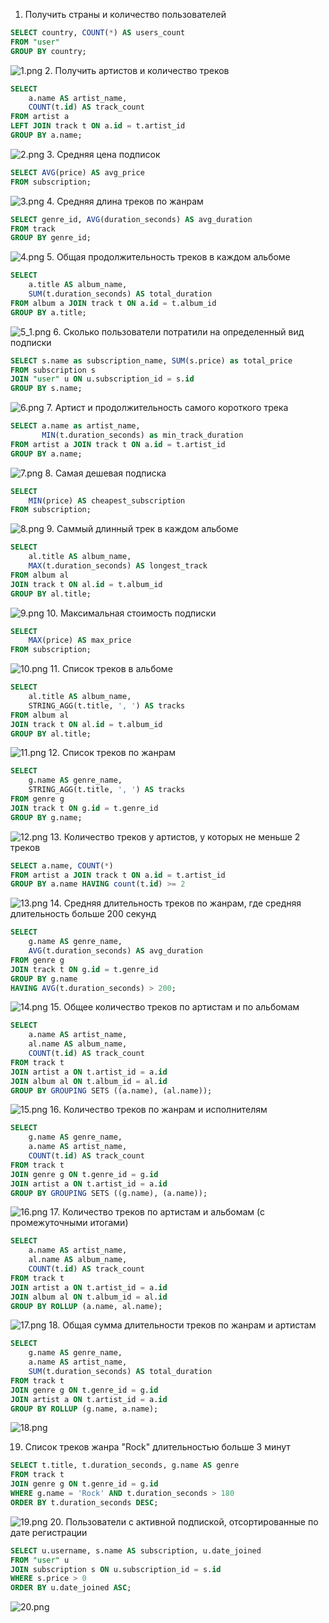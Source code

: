 1. Получить страны и количество пользователей
```sql
SELECT country, COUNT(*) AS users_count
FROM "user"
GROUP BY country;
```
![1.png](screenshots/results/1.png)
2. Получить артистов и количество треков
```sql
SELECT 
    a.name AS artist_name, 
    COUNT(t.id) AS track_count
FROM artist a
LEFT JOIN track t ON a.id = t.artist_id
GROUP BY a.name;
```
![2.png](screenshots/results/2.png)
3. Средняя цена подписок
```sql
SELECT AVG(price) AS avg_price
FROM subscription;
```
![3.png](screenshots/results/3.png)
4. Средняя длина треков по жанрам
```sql
SELECT genre_id, AVG(duration_seconds) AS avg_duration
FROM track
GROUP BY genre_id;
```
![4.png](screenshots/results/4.png)
5. Общая продолжительность треков в каждом альбоме
```sql
SELECT
    a.title AS album_name,
    SUM(t.duration_seconds) AS total_duration
FROM album a JOIN track t ON a.id = t.album_id
GROUP BY a.title;
```
![5_1.png](screenshots/results/5_1.png)
6. Сколько пользователи потратили на определенный вид подписки
```sql
SELECT s.name as subscription_name, SUM(s.price) as total_price
FROM subscription s
JOIN "user" u ON u.subscription_id = s.id
GROUP BY s.name;
```
![6.png](screenshots/results/6.png)
7. Артист и продолжительность самого короткого трека
```sql
SELECT a.name as artist_name, 
       MIN(t.duration_seconds) as min_track_duration 
FROM artist a JOIN track t ON a.id = t.artist_id 
GROUP BY a.name;
```
![7.png](screenshots/results/7.png)
8. Самая дешевая подписка
```sql
SELECT 
    MIN(price) AS cheapest_subscription
FROM subscription;
```
![8.png](screenshots/results/8.png)
9. Саммый длинный трек в каждом альбоме
```sql
SELECT
    al.title AS album_name,
    MAX(t.duration_seconds) AS longest_track
FROM album al
JOIN track t ON al.id = t.album_id
GROUP BY al.title;
```
![9.png](screenshots/results/9.png)
10. Максимальная стоимость подписки
```sql
SELECT 
    MAX(price) AS max_price
FROM subscription;
```
![10.png](screenshots/results/10.png)
11. Список треков в альбоме
```sql
SELECT
    al.title AS album_name,
    STRING_AGG(t.title, ', ') AS tracks
FROM album al
JOIN track t ON al.id = t.album_id
GROUP BY al.title;
```
![11.png](screenshots/results/11.png)
12. Список треков по жанрам
```sql
SELECT 
    g.name AS genre_name,
    STRING_AGG(t.title, ', ') AS tracks
FROM genre g
JOIN track t ON g.id = t.genre_id
GROUP BY g.name;
```
![12.png](screenshots/results/12.png)
13. Количество треков у артистов, у которых не меньше 2 треков
```sql
SELECT a.name, COUNT(*) 
FROM artist a JOIN track t ON a.id = t.artist_id 
GROUP BY a.name HAVING count(t.id) >= 2
```
![13.png](screenshots/results/13.png)
14. Средняя длительность треков по жанрам, где средняя длительность больше 200 секунд
```sql
SELECT 
    g.name AS genre_name,
    AVG(t.duration_seconds) AS avg_duration
FROM genre g
JOIN track t ON g.id = t.genre_id
GROUP BY g.name
HAVING AVG(t.duration_seconds) > 200;
```
![14.png](screenshots/results/14.png)
15. Общее количество треков по артистам и по альбомам
```sql
SELECT 
    a.name AS artist_name,
    al.name AS album_name,
    COUNT(t.id) AS track_count
FROM track t
JOIN artist a ON t.artist_id = a.id
JOIN album al ON t.album_id = al.id
GROUP BY GROUPING SETS ((a.name), (al.name)); 
```
![15.png](screenshots/results/15.png)
16. Количество треков по жанрам и исполнителям
```sql
SELECT 
    g.name AS genre_name,
    a.name AS artist_name,
    COUNT(t.id) AS track_count
FROM track t
JOIN genre g ON t.genre_id = g.id
JOIN artist a ON t.artist_id = a.id
GROUP BY GROUPING SETS ((g.name), (a.name));
```
![16.png](screenshots/results/16.png)
17. Количество треков по артистам и альбомам (с промежуточными итогами)
```sql
SELECT 
    a.name AS artist_name,
    al.name AS album_name,
    COUNT(t.id) AS track_count
FROM track t
JOIN artist a ON t.artist_id = a.id
JOIN album al ON t.album_id = al.id
GROUP BY ROLLUP (a.name, al.name);
```
![17.png](screenshots/results/17.png)
18. Общая сумма длительности треков по жанрам и артистам
```sql
SELECT 
    g.name AS genre_name,
    a.name AS artist_name,
    SUM(t.duration_seconds) AS total_duration
FROM track t
JOIN genre g ON t.genre_id = g.id
JOIN artist a ON t.artist_id = a.id
GROUP BY ROLLUP (g.name, a.name);
```
![18.png](screenshots/results/18.png)

19. Список треков жанра "Rock" длительностью больше 3 минут
```sql
SELECT t.title, t.duration_seconds, g.name AS genre
FROM track t
JOIN genre g ON t.genre_id = g.id
WHERE g.name = 'Rock' AND t.duration_seconds > 180
ORDER BY t.duration_seconds DESC;
```
![19.png](screenshots/results/19.png)
20. Пользователи с активной подпиской, отсортированные по дате регистрации
```sql
SELECT u.username, s.name AS subscription, u.date_joined
FROM "user" u
JOIN subscription s ON u.subscription_id = s.id
WHERE s.price > 0
ORDER BY u.date_joined ASC;
```
![20.png](screenshots/results/20.png)